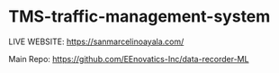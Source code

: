 # TMS-traffic-management-system


LIVE WEBSITE: https://sanmarcelinoayala.com/

Main Repo: https://github.com/EEnovatics-Inc/data-recorder-ML